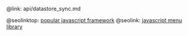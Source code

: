 @link: api/datastore_sync.md

@seolinktop: [popular javascript framework](https://webix.com)
@seolink: [javascript menu library](https://webix.com/widget/menu/)